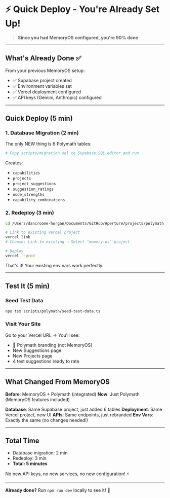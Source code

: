 # ⚡ Quick Deploy - You're Already Set Up!

> **Since you had MemoryOS configured, you're 90% done**

---

## What's Already Done ✅

From your previous MemoryOS setup:
- ✅ Supabase project created
- ✅ Environment variables set
- ✅ Vercel deployment configured
- ✅ API keys (Gemini, Anthropic) configured

---

## Quick Deploy (5 min)

### 1. Database Migration (2 min)

The only NEW thing is 6 Polymath tables:

```bash
# Copy scripts/migration.sql to Supabase SQL editor and run
```

Creates:
- `capabilities`
- `projects`
- `project_suggestions`
- `suggestion_ratings`
- `node_strengths`
- `capability_combinations`

### 2. Redeploy (3 min)

```bash
cd /Users/dancroome-horgan/Documents/GitHub/Aperture/projects/polymath

# Link to existing Vercel project
vercel link
# Choose: Link to existing → Select "memory-os" project

# Deploy
vercel --prod
```

That's it! Your existing env vars work perfectly.

---

## Test It (5 min)

### Seed Test Data
```bash
npx tsx scripts/polymath/seed-test-data.ts
```

### Visit Your Site
Go to your Vercel URL → You'll see:
- 🎨 Polymath branding (not MemoryOS)
- New Suggestions page
- New Projects page
- 4 test suggestions ready to rate

---

## What Changed From MemoryOS

**Before**: MemoryOS + Polymath (integrated)
**Now**: Just Polymath (MemoryOS features included)

**Database**: Same Supabase project, just added 6 tables
**Deployment**: Same Vercel project, new UI
**APIs**: Same endpoints, just rebranded
**Env Vars**: Exactly the same (no changes needed!)

---

## Total Time

- Database migration: 2 min
- Redeploy: 3 min
- **Total: 5 minutes**

No new API keys, no new services, no new configuration! ⚡

---

**Already done?** Run `npm run dev` locally to see it! 🚀
